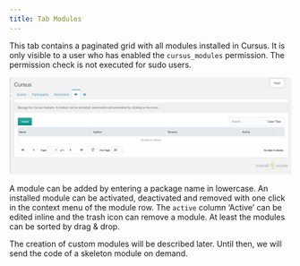 ```yaml
---
title: Tab Modules
---
```


This tab contains a paginated grid with all modules installed in Cursus. It is
only visible to a user who has enabled the `cursus_modules` permission. The
permission check is not executed for sudo users.

![](img/modules.png)

A module can be added by entering a package name in lowercase. An installed
module can be activated, deactivated and removed with one click in the context
menu of the module row. The `active` column ‘Active’ can be edited inline and
the trash icon can remove a module. At least the modules can be sorted by drag &
drop.

The creation of custom modules will be described later. Until then, we will
send the code of a skeleton module on demand.
